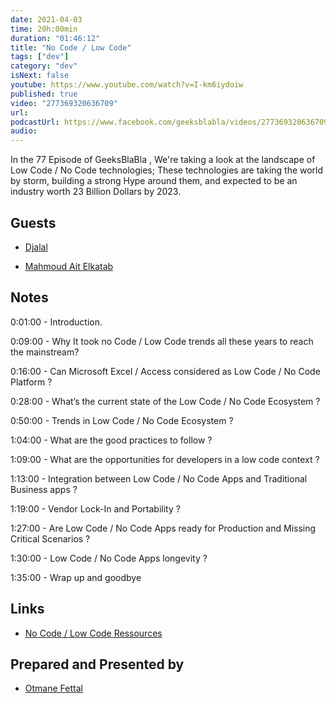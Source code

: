 ```yaml
---
date: 2021-04-03
time: 20h:00min
duration: "01:46:12"
title: "No Code / Low Code"
tags: ["dev"]
category: "dev"
isNext: false
youtube: https://www.youtube.com/watch?v=I-km6iydoiw
published: true
video: "277369320636709"
url:
podcastUrl: https://www.facebook.com/geeksblabla/videos/277369320636709
audio:
---
```


In the 77 Episode of GeeksBlaBla , We're taking a look at the landscape of Low Code / No Code technologies; These technologies are taking the world by storm, building a strong Hype around them, and expected to be an industry worth 23 Billion Dollars by 2023.

## Guests

- [Djalal](https://twitter.com/enlamp)

- [Mahmoud Ait Elkatab](https://twitter.com/mahmoudaitkatab)

## Notes

0:01:00 - Introduction.

0:09:00 - Why It took no Code / Low Code trends all these years to reach the mainstream?

0:16:00 - Can Microsoft Excel / Access considered as Low Code / No Code Platform ?

0:28:00 - What’s the current state of the Low Code / No Code Ecosystem ?

0:50:00 - Trends in Low Code / No Code Ecosystem ?

1:04:00 - What are the good practices to follow ?

1:09:00 - What are the opportunities for developers in a low code context ?

1:13:00 - Integration between Low Code / No Code Apps and Traditional Business apps ?

1:19:00 - Vendor Lock-In and Portability ?

1:27:00 - Are Low Code / No Code Apps ready for Production and Missing Critical Scenarios ?

1:30:00 - Low Code / No Code Apps longevity ?

1:35:00 - Wrap up and goodbye

## Links

- [No Code / Low Code Ressources](https://www.notion.so/espacelogistique/NoCode-Links-80fb4687b7844bc5ae2e342cdcec818e)

## Prepared and Presented by

- [Otmane Fettal](https://twitter.com/ofettal)

